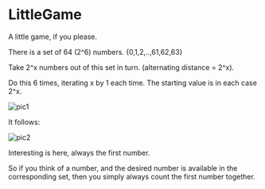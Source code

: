 # LittleGame
A little game, if you please.

There is a set of 64 (2^6) numbers. {0,1,2,..,61,62,63}	

Take 2^x numbers out of this set in turn. (alternating distance = 2^x).	

Do this 6 times, iterating x by 1 each time. The starting value is in each case 2^x.

![pic1](https://user-images.githubusercontent.com/104991886/226114360-341f957c-88d9-4d44-a78d-a9d6a3a92873.png)


It follows:

![pic2](https://user-images.githubusercontent.com/104991886/226114416-5fa2a2d8-1fe7-43ff-9908-075ff2aab838.png)


Interesting is here, always the first number. 

So if you think of a number, and the desired number is available in the corresponding set, then you simply always count the first number together. 


